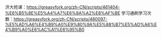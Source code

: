济大抢课：https://greasyfork.org/zh-CN/scripts/461404-%E6%B5%8E%E5%A4%A7%E6%8A%A2%E8%AF%BE
学习通刷学习次数：https://greasyfork.org/zh-CN/scripts/460097-%E5%AD%A6%E4%B9%A0%E9%80%9A%E5%88%B7%E5%AD%A6%E4%B9%A0%E6%AC%A1%E6%95%B0
